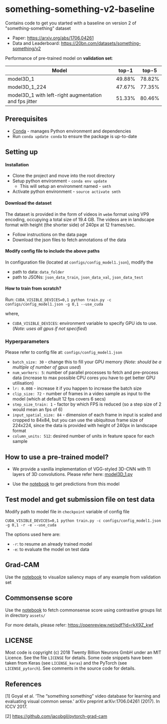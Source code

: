 # something-something-v2-baseline
Contains code to get you started with a baseline on version 2 of "something-something" dataset

- Paper: https://arxiv.org/abs/1706.04261
- Data and Leaderboard: https://20bn.com/datasets/something-something/v2


Performance of pre-trained model on **validation set**:

|Model|top-1|top-5|
|-------|:------:|:------:|
|model3D_1|49.88%|78.82%|
|model3D_1_224|47.67%|77.35%|
|model3D_1 with left-right augmentation and fps jitter|51.33%|80.46%|

## Prerequisites
- [Conda](https://conda.io/docs/user-guide/install/index.html#) - manages Python environment and dependencies
- Run `conda update conda` to ensure the package is up-to-date

## Setting up

#### Installation
- Clone the project and move into the root directory
- Setup python environment - `conda env update`
   - This will setup an environment named - `smth`
- Activate python environment - `source activate smth`

#### Download the dataset
The dataset is provided in the form of videos in `webm` format using VP9 
encoding, occupying a total size of 19.4 GB. The videos are in landscape format
with height (the shorter side) of 240px at 12 frames/sec.

- Follow instructions on the data page
- Download the json files to fetch annotations of the data

#### Modify config file to include the above paths
In configuration file (located at `configs/config_model1.json`), modify the
- path to data: `data_folder`
- path to JSONs: `json_data_train`, `json_data_val`, `json_data_test`

#### How to train from scratch?
Run: `CUDA_VISIBLE_DEVICES=0,1 python train.py -c configs/config_model1.json -g 0,1 --use_cuda`

where,
- `CUDA_VISIBLE_DEVICES`: environment variable to specify GPU ids to use. 
(_Note: uses all gpus if not specified_)

### Hyperparameters
Please refer to config file at: `configs/config_model1.json`
- `batch_size: 30` - change this to fill your GPU memory (_Note: should be a 
multiple of number of gpus used_)
- `num_workers: 5`: number of parallel processes to fetch and pre-process data
 (increase to max possible CPU cores you have to get better GPU utilisation)
- `lr: 0.008` - increase it if you happen to increase the batch size
- `clip_size: 72` - number of frames in a video sample as input to the model 
(which at default 12 fps covers 6 secs)
- `step_size_train: 1` - factor by which FPS is reduced 
 (so a step size of 2 would mean an fps of 6)
- `input_spatial_size: 84` - dimension of each frame in input is scaled
 and cropped to 84x84, but you can use the ubiquitous frame size of 224x224, 
 since the data is provided with height of 240px in landscape format
- `column_units: 512`: desired number of units in feature space for each sample

## How to use a pre-trained model?
- We provide a vanilla implementation of VGG-styled 3D-CNN with 11 layers of 
3D convolutions. Please refer here: 
[model3D_1.py](https://github.com/TwentyBN/smth-smth-baseline/blob/master/models/model3D_1.py)

- Use the [notebook](https://github.com/TwentyBN/smth-smth-baseline/blob/master/notebooks/get_prediction_from_pre_trained_model.ipynb)
 to get predictions from this model

## Test model and get submission file on test data
Modify path to model file in `checkpoint` variable of config file

`CUDA_VISIBLE_DEVICES=0,1 python train.py -c configs/config_model1.json -g 0,1 -r -e --use_cuda`

The options used here are:
- `-r`: to resume an already trained model
- `-e`: to evaluate the model on test data

## Grad-CAM
Use the [notebook](https://github.com/TwentyBN/smth-smth-baseline/blob/master/notebooks/get_saliency_maps_CAM.ipynb)
 to visualize saliency maps of any example from validation set

## Commonsense score
Use the [notebook](https://github.com/TwentyBN/smth-smth-baseline/blob/master/notebooks/analyse_predictions-confusion_contrastive_groups.ipynb)
 to fetch commonsense score using contrastive groups list in directory `assets/` 

For more details, please refer: https://openreview.net/pdf?id=rkX9Z_kwf


## LICENSE
Most code is copyright (c) 2018 Twenty Billion Neurons GmbH under an MIT Licence. See the file `LICENSE` for details.
Some code snippets have been taken from Keras (see `LICENSE_keras`) and the PyTorch (see `LICENSE_pytorch`). See comments in the source code for details.

## References
[1] Goyal et al. ‘The “something something” video database for learning and evaluating visual common sense.’ arXiv preprint arXiv:1706.04261 (2017). In ICCV 2017.

[2] https://github.com/jacobgil/pytorch-grad-cam
